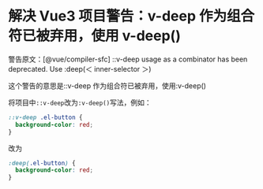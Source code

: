 # 解决 Vue3 项目警告：v-deep 作为组合符已被弃用，使用 v-deep()

警告原文：[@vue/compiler-sfc] ::v-deep usage as a combinator has been deprecated. Use :deep(＜ inner-selector ＞)

这个警告的意思是::v-deep 作为组合符已被弃用，使用:v-deep()

将项目中`::v-deep`改为`:v-deep()`写法，例如：

```css
::v-deep .el-button {
  background-color: red;
}
```

改为

```css
:deep(.el-button) {
  background-color: red;
}
```
